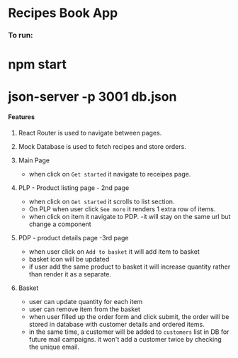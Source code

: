 # Recipes Book App


### To run:
# npm start
# json-server -p 3001 db.json

#### Features
1. React Router is used to navigate between pages.
2. Mock Database is used to fetch recipes and store orders.
3. Main Page
    - when click on `Get started` it navigate to receipes page.

4. PLP - Product listing page - 2nd page
    - when click on `Get started` it scrolls to list section.
    - On PLP when user click `See more` it renders 1 extra row of items.
    - when click on item it navigate to PDP.
        -it will stay on the same url but change a component

5. PDP - product details page -3rd page
    - when user click on `Add to basket` it will add item to basket
    - basket icon will be updated
    - if user add the same product to basket it will increase quantity rather than render it as a separate.

6. Basket
    - user can update quantity for each item
    - user can remove item from the basket
    - when user filled up the order form and click submit, the order will be stored in database with customer details and ordered items.
    - in the same time, a customer will be added to `customers` list in DB for future mail campaigns. 
    it won't add a customer twice by checking the unique email.